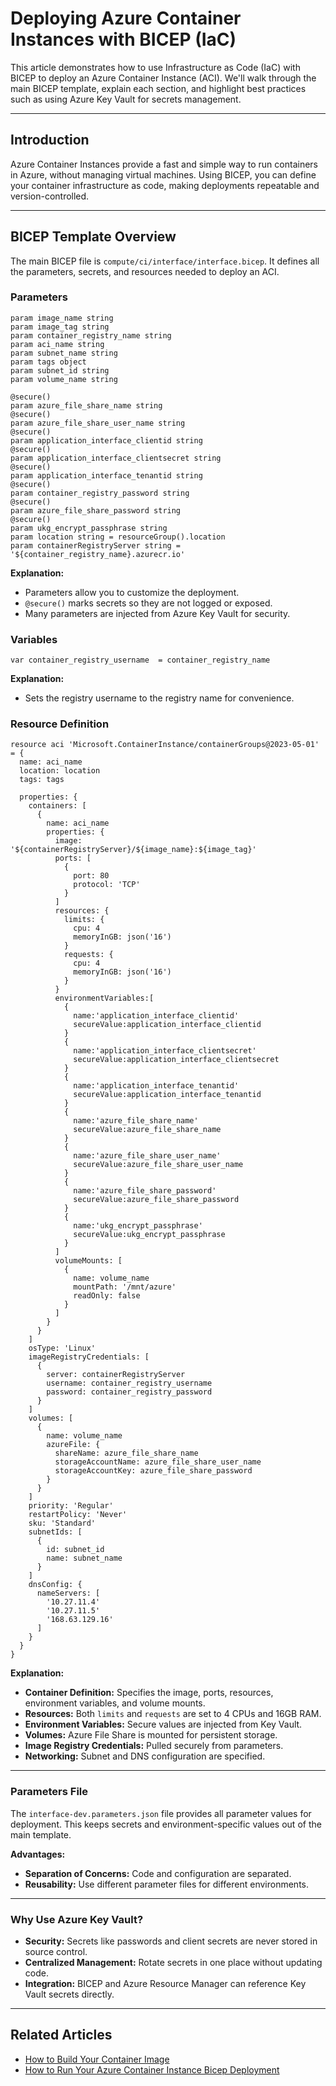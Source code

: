# Deploying Azure Container Instances with BICEP (IaC)

This article demonstrates how to use Infrastructure as Code (IaC) with BICEP to deploy an Azure Container Instance (ACI). We'll walk through the main BICEP template, explain each section, and highlight best practices such as using Azure Key Vault for secrets management.

---

## Introduction

Azure Container Instances provide a fast and simple way to run containers in Azure, without managing virtual machines. Using BICEP, you can define your container infrastructure as code, making deployments repeatable and version-controlled.

---

## BICEP Template Overview

The main BICEP file is `compute/ci/interface/interface.bicep`. It defines all the parameters, secrets, and resources needed to deploy an ACI.

### Parameters

```bicep
param image_name string 
param image_tag string 
param container_registry_name string 
param aci_name string
param subnet_name string
param tags object
param subnet_id string
param volume_name string 

@secure()
param azure_file_share_name string
@secure()
param azure_file_share_user_name string
@secure()
param application_interface_clientid string
@secure()
param application_interface_clientsecret string
@secure()
param application_interface_tenantid string
@secure()
param container_registry_password string
@secure()
param azure_file_share_password string
@secure()
param ukg_encrypt_passphrase string
param location string = resourceGroup().location
param containerRegistryServer string = '${container_registry_name}.azurecr.io' 
```

**Explanation:**  
- Parameters allow you to customize the deployment.  
- `@secure()` marks secrets so they are not logged or exposed.  
- Many parameters are injected from Azure Key Vault for security.

### Variables

```bicep
var container_registry_username  = container_registry_name
```

**Explanation:**  
- Sets the registry username to the registry name for convenience.

### Resource Definition

```bicep
resource aci 'Microsoft.ContainerInstance/containerGroups@2023-05-01' = {
  name: aci_name
  location: location
  tags: tags

  properties: {
    containers: [
      {
        name: aci_name
        properties: {
          image: '${containerRegistryServer}/${image_name}:${image_tag}'
          ports: [
            {
              port: 80
              protocol: 'TCP'
            }
          ]
          resources: {
            limits: {
              cpu: 4
              memoryInGB: json('16')
            }
            requests: {
              cpu: 4
              memoryInGB: json('16')
            }
          }
          environmentVariables:[
            {
              name:'application_interface_clientid'
              secureValue:application_interface_clientid
            }
            {
              name:'application_interface_clientsecret'
              secureValue:application_interface_clientsecret
            }
            {
              name:'application_interface_tenantid'
              secureValue:application_interface_tenantid
            }
            {
              name:'azure_file_share_name'
              secureValue:azure_file_share_name
            }
            {
              name:'azure_file_share_user_name'
              secureValue:azure_file_share_user_name
            }
            {
              name:'azure_file_share_password'
              secureValue:azure_file_share_password
            }
            {
              name:'ukg_encrypt_passphrase'
              secureValue:ukg_encrypt_passphrase
            }
          ]
          volumeMounts: [
            {
              name: volume_name
              mountPath: '/mnt/azure'
              readOnly: false
            }
          ]
        }
      }
    ]
    osType: 'Linux'
    imageRegistryCredentials: [
      {
        server: containerRegistryServer
        username: container_registry_username
        password: container_registry_password
      }
    ]
    volumes: [
      {
        name: volume_name 
        azureFile: {
          shareName: azure_file_share_name
          storageAccountName: azure_file_share_user_name
          storageAccountKey: azure_file_share_password
        }
      }
    ]
    priority: 'Regular'
    restartPolicy: 'Never'
    sku: 'Standard'
    subnetIds: [
      {
        id: subnet_id
        name: subnet_name
      }
    ]
    dnsConfig: {
      nameServers: [
        '10.27.11.4'
        '10.27.11.5'
        '168.63.129.16'  
      ]
    }
  }
}
```

**Explanation:**  
- **Container Definition:** Specifies the image, ports, resources, environment variables, and volume mounts.
- **Resources:** Both `limits` and `requests` are set to 4 CPUs and 16GB RAM.
- **Environment Variables:** Secure values are injected from Key Vault.
- **Volumes:** Azure File Share is mounted for persistent storage.
- **Image Registry Credentials:** Pulled securely from parameters.
- **Networking:** Subnet and DNS configuration are specified.

---

### Parameters File

The `interface-dev.parameters.json` file provides all parameter values for deployment. This keeps secrets and environment-specific values out of the main template.

**Advantages:**
- **Separation of Concerns:** Code and configuration are separated.
- **Reusability:** Use different parameter files for different environments.

---

### Why Use Azure Key Vault?

- **Security:** Secrets like passwords and client secrets are never stored in source control.
- **Centralized Management:** Rotate secrets in one place without updating code.
- **Integration:** BICEP and Azure Resource Manager can reference Key Vault secrets directly.

---

## Related Articles
- [How to Build Your Container Image](devops-build-container.md)
- [How to Run Your Azure Container Instance Bicep Deployment](devops-deploy-container-github-action.md)